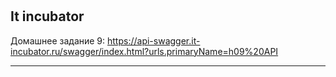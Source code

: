 #
It incubator
---
Домашнее задание 9:
https://api-swagger.it-incubator.ru/swagger/index.html?urls.primaryName=h09%20API

---
